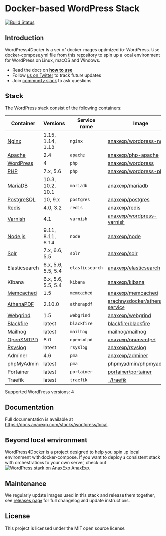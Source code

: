 # Docker-based WordPress Stack

[![Build Status](https://travis-ci.org/anaxexp/wordpress4docker.svg?branch=master)](https://travis-ci.org/anaxexp/wordpress4docker)

## Introduction

WordPress4Docker is a set of docker images optimized for WordPress. Use docker-compose.yml file from this repository to spin up a local environment for WordPress on Linux, macOS and Windows. 

* Read the docs on [**how to use**](https://docs.anaxexp.com/stacks/wordpress/local#usage)
* Follow [us on Twitter](https://twitter.com/anaxexphq) to track future updates
* Join [community slack](https://slack.anaxexp.com) to ask questions

## Stack

The WordPress stack consist of the following containers:

| Container     | Versions           | Service name    | Image                              | Default |
| ------------- | ------------------ | ------------    | ---------------------------------- | ------- |
| [Nginx]       | 1.15, 1.14, 1.13   | `nginx`         | [anaxexp/wordpress-nginx]            | ✓       |
| [Apache]      | 2.4                | `apache`        | [anaxexp/php-apache]                 |         |
| [WordPress]   | 4                  | `php`           | [anaxexp/wordpress]                  | ✓       |
| [PHP]         | 7.x, 5.6           | `php`           | [anaxexp/wordpress-php]              |         |
| [MariaDB]     | 10.3, 10.2, 10.1   | `mariadb`       | [anaxexp/mariadb]                    | ✓       |
| [PostgreSQL]  | 10, 9.x            | `postgres`      | [anaxexp/postgres]                   |         |
| [Redis]       | 4.0, 3.2           | `redis`         | [anaxexp/redis]                      |         |
| [Varnish]     | 4.1                | `varnish`       | [anaxexp/wordpress-varnish]          |         |
| [Node.js]     | 9.11, 8.11, 6.14   | `node`          | [anaxexp/node]                       |         |
| [Solr]        | 7.x, 6.6, 5.5      | `solr`          | [anaxexp/solr]                       |         |
| Elasticsearch | 6.x, 5.6, 5.5, 5.4 | `elasticsearch` | [anaxexp/elasticsearch]              |         |
| Kibana        | 6.x, 5.6, 5.5, 5.4 | `kibana`        | [anaxexp/kibana]                     |         |
| [Memcached]   | 1.5                | `memcached`     | [anaxexp/memcached]                  |         |
| [AthenaPDF]   | 2.10.0             | `athenapdf`     | [arachnysdocker/athenapdf-service] |         |
| [Webgrind]    | 1.5                | `webgrind`      | [anaxexp/webgrind]                   |         |
| [Blackfire]   | latest             | `blackfire`     | [blackfire/blackfire]              |         |
| [Mailhog]     | latest             | `mailhog`       | [mailhog/mailhog]                  | ✓       |
| [OpenSMTPD]   | 6.0                | `opensmtpd`     | [anaxexp/opensmtpd]                  |         |
| [Rsyslog]     | latest             | `rsyslog`       | [anaxexp/rsyslog]                    |         |
| Adminer       | 4.6                | `pma`           | [anaxexp/adminer]                    |         |
| phpMyAdmin    | latest             | `pma`           | [phpmyadmin/phpmyadmin]            |         |
| Portainer     | latest             | `portainer`     | [portainer/portainer]              | ✓       |
| Traefik       | latest             | `traefik`       | [_/traefik]                        | ✓       |

Supported WordPress versions: 4

## Documentation

Full documentation is available at https://docs.anaxexp.com/stacks/wordpress/local.

## Beyond local environment

WordPress4Docker is a project designed to help you spin up local environment with docker-compose. If you want to deploy a consistent stack with orchestrations to your own server, check out [![WordPress stack on AnaxExp](https://www.google.com/s2/favicons?domain=anaxexp.com) AnaxExp](https://anaxexp.com/stacks/wordpress).

## Maintenance

We regularly update images used in this stack and release them together, see [releases page](https://github.com/anaxexp/wordpress4docker/releases) for full changelog and update instructions.  

## License

This project is licensed under the MIT open source license.

[Apache]: https://anaxexp.com/stacks/wordpress/docs/containers/apache
[AthenaPDF]: https://anaxexp.com/stacks/wordpress/docs/containers/athenapdf
[Blackfire]: https://anaxexp.com/stacks/wordpress/docs/containers/blackfire
[Mailhog]: https://anaxexp.com/stacks/wordpress/docs/containers/mailhog
[MariaDB]: https://anaxexp.com/stacks/wordpress/docs/containers/mariadb
[Memcached]: https://anaxexp.com/stacks/wordpress/docs/containers/memcached
[Nginx]: https://anaxexp.com/stacks/wordpress/docs/containers/nginx
[Node.js]: https://anaxexp.com/stacks/wordpress/docs/containers/node
[OpenSMTPD]: https://anaxexp.com/stacks/wordpress/docs/containers/opensmtpd
[PHP]: https://anaxexp.com/stacks/wordpress/docs/containers/php
[PostgreSQL]: https://anaxexp.com/stacks/wordpress/docs/containers/postgres
[Redis]: https://anaxexp.com/stacks/wordpress/docs/containers/redis
[Rsyslog]: https://anaxexp.com/stacks/wordpress/docs/containers/rsyslog
[Solr]: https://anaxexp.com/stacks/wordpress/docs/containers/solr
[Varnish]: https://anaxexp.com/stacks/wordpress/docs/containers/varnish
[Webgrind]: https://anaxexp.com/stacks/wordpress/docs/containers/webgrind
[Wordpress]: https://anaxexp.com/stacks/wordpress/docs/containers/php

[_/traefik]: https://hub.docker.com/_/traefik
[arachnysdocker/athenapdf-service]: https://hub.docker.com/r/arachnysdocker/athenapdf-service
[blackfire/blackfire]: https://hub.docker.com/r/blackfire/blackfire
[mailhog/mailhog]: https://hub.docker.com/r/mailhog/mailhog
[phpmyadmin/phpmyadmin]: https://hub.docker.com/r/phpmyadmin/phpmyadmin
[portainer/portainer]: https://hub.docker.com/r/portainer/portainer
[anaxexp/adminer]: https://github.com/anaxexp/adminer
[anaxexp/elasticsearch]: https://github.com/anaxexp/elasticsearch
[anaxexp/kibana]: https://github.com/anaxexp/kibana
[anaxexp/mariadb]: https://github.com/anaxexp/mariadb
[anaxexp/memcached]: https://github.com/anaxexp/memcached
[anaxexp/node]: https://github.com/anaxexp/node
[anaxexp/opensmtpd]: https://github.com/anaxexp/opensmtpd
[anaxexp/php-apache]: https://github.com/anaxexp/php-apache
[anaxexp/postgres]: https://github.com/anaxexp/postgres
[anaxexp/redis]: https://github.com/anaxexp/redis
[anaxexp/rsyslog]: https://github.com/anaxexp/rsyslog
[anaxexp/solr]: https://github.com/anaxexp/solr
[anaxexp/webgrind]: https://hub.docker.com/r/anaxexp/webgrind
[anaxexp/wordpress-nginx]: https://github.com/anaxexp/wordpress-nginx
[anaxexp/wordpress-php]: https://github.com/anaxexp/wordpress-php
[anaxexp/wordpress-varnish]: https://github.com/anaxexp/wordpress-varnish
[anaxexp/wordpress]: https://github.com/anaxexp/wordpress
